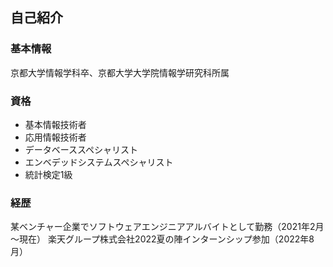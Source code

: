 ## 自己紹介

### 基本情報

京都大学情報学科卒、京都大学大学院情報学研究科所属

### 資格

- 基本情報技術者
- 応用情報技術者
- データベーススペシャリスト
- エンベデッドシステムスペシャリスト
- 統計検定1級

### 経歴

某ベンチャー企業でソフトウェアエンジニアアルバイトとして勤務（2021年2月～現在）
楽天グループ株式会社2022夏の陣インターンシップ参加（2022年8月）



<!--
**mirrormouse/mirrormouse** is a ✨ _special_ ✨ repository because its `README.md` (this file) appears on your GitHub profile.

Here are some ideas to get you started:

- 🔭 I’m currently working on ...
- 🌱 I’m currently learning ...
- 👯 I’m looking to collaborate on ...
- 🤔 I’m looking for help with ...
- 💬 Ask me about ...
- 📫 How to reach me: ...
- 😄 Pronouns: ...
- ⚡ Fun fact: ...
-->
